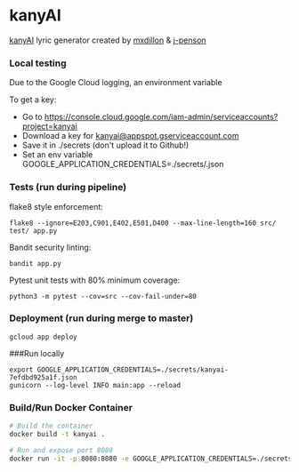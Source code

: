 # kanyAI

[kanyAI](https://kanyai.com/) lyric generator created by [mxdillon](https://github.com/mxdillon) & [j-penson](https://github.com/j-penson)

### Local testing

Due to the Google Cloud logging, an environment variable 

To get a key:
 - Go to https://console.cloud.google.com/iam-admin/serviceaccounts?project=kanyai
 - Download a key for  kanyai@appspot.gserviceaccount.com
 - Save it in ./secrets (don't upload it to Github!)
 - Set an env variable GOOGLE_APPLICATION_CREDENTIALS=./secrets/<keyfile>.json

### Tests (run during pipeline)

flake8 style enforcement:

`flake8 --ignore=E203,C901,E402,E501,D400 --max-line-length=160 src/ test/ app.py`

Bandit security linting:

`bandit app.py`

Pytest unit tests with 80% minimum coverage:

`python3 -m pytest --cov=src --cov-fail-under=80`

### Deployment (run during merge to master)
`gcloud app deploy`

###Run locally
```
export GOOGLE_APPLICATION_CREDENTIALS=./secrets/kanyai-7efdbd925a1f.json
gunicorn --log-level INFO main:app --reload
```

### Build/Run Docker Container
```bash
# Build the container
docker build -t kanyai .

# Run and expose port 8080
docker run -it -p 8080:8080 -e GOOGLE_APPLICATION_CREDENTIALS=./secrets/kanyai-7efdbd925a1f.json kanyai:latest
```

